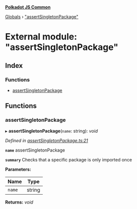 **[Polkadot JS Common](../README.md)**

[Globals](../globals.md) › ["assertSingletonPackage"](_assertsingletonpackage_.md)

# External module: "assertSingletonPackage"

## Index

### Functions

* [assertSingletonPackage](_assertsingletonpackage_.md#assertsingletonpackage)

## Functions

###  assertSingletonPackage

▸ **assertSingletonPackage**(`name`: string): *void*

*Defined in [assertSingletonPackage.ts:21](https://github.com/polkadot-js/common/blob/e2ec7d0/packages/util/src/assertSingletonPackage.ts#L21)*

**`name`** assertSingletonPackage

**`summary`** Checks that a specific package is only imported once

**Parameters:**

Name | Type |
------ | ------ |
`name` | string |

**Returns:** *void*